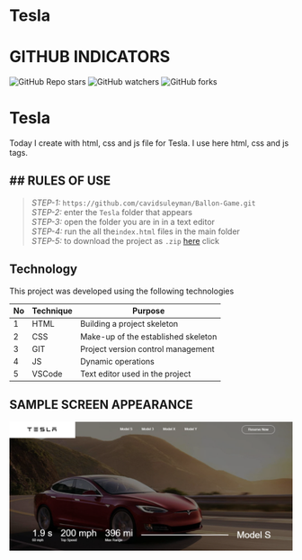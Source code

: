 # Tesla
 
# GITHUB INDICATORS

![GitHub Repo stars](https://img.shields.io/github/stars/IlkinLion/Tesla?style=for-the-badge)
![GitHub watchers](https://img.shields.io/github/watchers/IlkinLion/Tesla?style=for-the-badge)
![GitHub forks](https://img.shields.io/github/forks/IlkinLion/Tesla?style=for-the-badge)

  # Tesla

Today I create with html, css and js file for Tesla. I use here html, css and js tags. 
## ## RULES OF USE

> *STEP-1:* `https://github.com/cavidsuleyman/Ballon-Game.git` <br/>
> *STEP-2:*  enter the `Tesla` folder that appears <br/>
> *STEP-3:*  open the folder you are in in a text editor <br/>
> *STEP-4:*  run the  all the`index.html` files in the main folder <br/>
> *STEP-5:*  to download the project as `.zip`  [here](https://github.com/cavidsuleyman/Ballon-Game/archive/refs/heads/master.zip) click <br/>


## Technology

This project was developed using the following technologies

| No | Technique | Purpose |
| - | ---------- | --------------------- |
| 1 | HTML | Building a project skeleton |
| 2 | CSS |  Make-up of the established skeleton |
| 3 | GIT |  Project version control management |
| 4 | JS | Dynamic operations |
| 5 | VSCode | Text editor used in the project |


## SAMPLE SCREEN APPEARANCE

![There was a screenshot here](./screen1.PNG)
